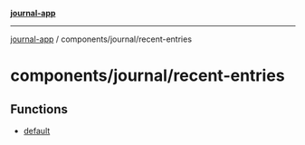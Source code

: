 [**journal-app**](../../../README.md)

***

[journal-app](../../../modules.md) / components/journal/recent-entries

# components/journal/recent-entries

## Functions

- [default](functions/default.md)
